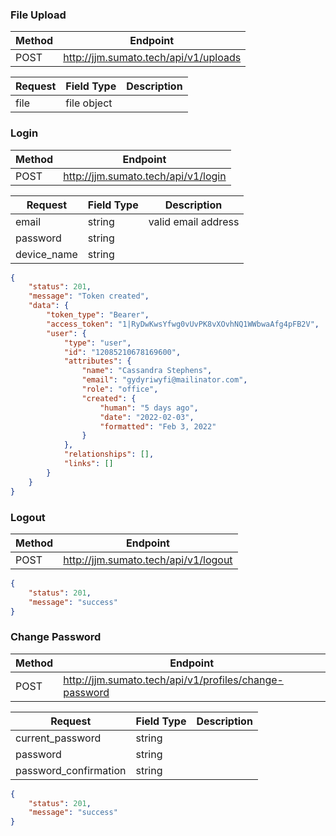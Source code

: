 ### File Upload

| Method | Endpoint                                      |
| ------ | --------------------------------------------- |
| POST   | http://jjm.sumato.tech/api/v1/uploads |

| Request | Field Type  | Description |
| ------- | ----------- | ----------- |
| file    | file object |

### Login

| Method | Endpoint                                    |
| ------ | ------------------------------------------- |
| POST   | http://jjm.sumato.tech/api/v1/login |

| Request     | Field Type | Description         |
| ----------- | ---------- | ------------------- |
| email       | string     | valid email address |
| password    | string     |
| device_name | string     |

```json
{
    "status": 201,
    "message": "Token created",
    "data": {
        "token_type": "Bearer",
        "access_token": "1|RyDwKwsYfwg0vUvPK8vXOvhNQ1WWbwaAfg4pFB2V",
        "user": {
            "type": "user",
            "id": "12085210678169600",
            "attributes": {
                "name": "Cassandra Stephens",
                "email": "gydyriwyfi@mailinator.com",
                "role": "office",
                "created": {
                    "human": "5 days ago",
                    "date": "2022-02-03",
                    "formatted": "Feb 3, 2022"
                }
            },
            "relationships": [],
            "links": []
        }
    }
}
```

### Logout

| Method | Endpoint                                     |
| ------ | -------------------------------------------- |
| POST   | http://jjm.sumato.tech/api/v1/logout |

```json
{
    "status": 201,
    "message": "success"
}
```

### Change Password

| Method | Endpoint                                                       |
| ------ | -------------------------------------------------------------- |
| POST   | http://jjm.sumato.tech/api/v1/profiles/change-password |

| Request               | Field Type | Description |
| --------------------- | ---------- | ----------- |
| current_password      | string     |
| password              | string     |
| password_confirmation | string     |

```json
{
    "status": 201,
    "message": "success"
}
```